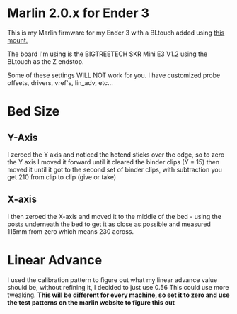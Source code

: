 # Marlin 2.0.x for Ender 3

This is my Marlin firmware for my Ender 3 with a BLtouch added using [this mount.](https://www.thingiverse.com/thing:3584158)

The board I'm using is the BIGTREETECH SKR Mini E3 V1.2 using the BLtouch as the Z endstop.

Some of these settings WILL NOT work for you. I have customized probe offsets, drivers, vref's, lin_adv, etc...

# Bed Size

## Y-Axis
I zeroed the Y axis and noticed the hotend sticks over the edge, so to zero the Y axis I moved it forward until it cleared the binder clips (Y = 15) then moved it until it got to the second set of binder clips, with subtraction you get 210 from clip to clip (give or take)

## X-axis
I then zeroed the X-axis and moved it to the middle of the bed - using the posts underneath the bed to get it as close as possible and measured 115mm from zero which means 230 across.

# Linear Advance
I used the calibration pattern to figure out what my linear advance value should be, without refining it, I decided to just use 0.56 This could use more tweaking. **This will be different for every machine, so set it to zero and use the test patterns on the marlin website to figure this out**
